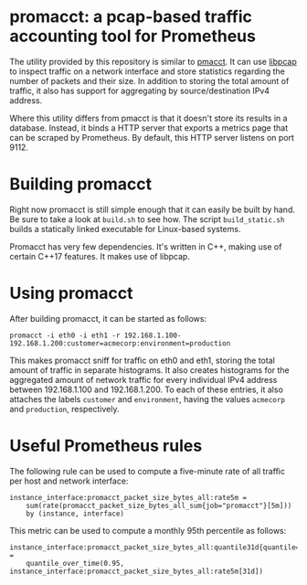 # promacct: a pcap-based traffic accounting tool for Prometheus

The utility provided by this repository is similar to
[pmacct](http://www.pmacct.net/). It can use
[libpcap](http://www.tcpdump.org/) to inspect traffic on a network
interface and store statistics regarding the number of packets and their
size. In addition to storing the total amount of traffic, it also has
support for aggregating by source/destination IPv4 address.

Where this utility differs from pmacct is that it doesn't store its
results in a database. Instead, it binds a HTTP server that exports a
metrics page that can be scraped by Prometheus. By default, this HTTP
server listens on port 9112.

# Building promacct

Right now promacct is still simple enough that it can easily be built by
hand. Be sure to take a look at `build.sh` to see how. The script
`build_static.sh` builds a statically linked executable for Linux-based
systems.

Promacct has very few dependencies. It's written in C++, making use of
certain C++17 features. It makes use of libpcap.

# Using promacct

After building promacct, it can be started as follows:

```
promacct -i eth0 -i eth1 -r 192.168.1.100-192.168.1.200:customer=acmecorp:environment=production
```

This makes promacct sniff for traffic on eth0 and eth1, storing the
total amount of traffic in separate histograms. It also creates
histograms for the aggregated amount of network traffic for every
individual IPv4 address between 192.168.1.100 and 192.168.1.200. To each
of these entries, it also attaches the labels `customer` and
`environment`, having the values `acmecorp` and `production`,
respectively.

# Useful Prometheus rules

The following rule can be used to compute a five-minute rate of all
traffic per host and network interface:

```
instance_interface:promacct_packet_size_bytes_all:rate5m =
    sum(rate(promacct_packet_size_bytes_all_sum{job="promacct"}[5m]))
    by (instance, interface)
```

This metric can be used to compute a monthly 95th percentile as follows:

```
instance_interface:promacct_packet_size_bytes_all:quantile31d{quantile="0.95"} =
    quantile_over_time(0.95, instance_interface:promacct_packet_size_bytes_all:rate5m[31d])
```
